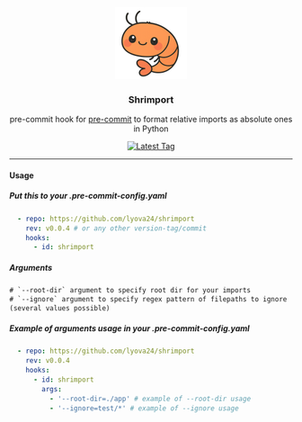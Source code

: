 <div align="center">
    <img src="./docs/images/shrimport.png" width="128" alt="Shrimport Logo">
    <h3>Shrimport</h3>
    <p>
      pre-commit hook for <a href="https://github.com/pre-commit/pre-commit">pre-commit</a>
      to format relative imports as absolute ones in Python
    </p>
    <a href="https://github.com/lyova24/shrimport/tags">
      <img src="https://img.shields.io/github/v/tag/lyova24/shrimport" alt="Latest Tag">
    </a>
</div>


----

#### Usage
##### Put this to your .pre-commit-config.yaml
```yaml
  - repo: https://github.com/lyova24/shrimport
    rev: v0.0.4 # or any other version-tag/commit
    hooks:
      - id: shrimport
```

##### Arguments
```shell
# `--root-dir` argument to specify root dir for your imports
# `--ignore` argument to specify regex pattern of filepaths to ignore  (several values possible)
```

##### Example of arguments usage in your .pre-commit-config.yaml
```yaml
  - repo: https://github.com/lyova24/shrimport
    rev: v0.0.4
    hooks:
      - id: shrimport
        args:
          - '--root-dir=./app' # example of --root-dir usage
          - '--ignore=test/*' # example of --ignore usage
```
